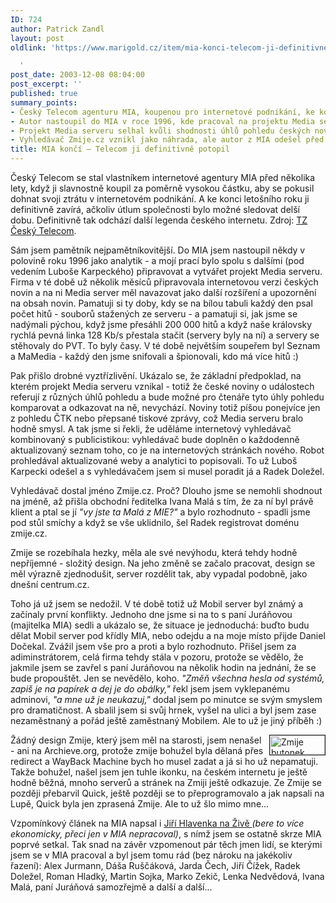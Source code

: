 ```yaml
---
ID: 724
author: Patrick Zandl
layout: post
oldlink: 'https://www.marigold.cz/item/mia-konci-telecom-ji-definitivne-potopil

  '
post_date: 2003-12-08 08:04:00
post_excerpt: ''
published: true
summary_points:
- Český Telecom agenturu MIA, koupenou pro internetové podnikání, ke konci roku zavírá.
- Autor nastoupil do MIA v roce 1996, kde pracoval na projektu Media serveru.
- Projekt Media serveru selhal kvůli shodnosti úhlů pohledu českých novin.
- Vyhledávač Zmije.cz vznikl jako náhrada, ale autor z MIA odešel před jeho změnou.
title: MIA končí – Telecom ji definitivně potopil
---
```


<p>
Český Telecom se stal vlastníkem internetové agentury MIA před několika lety, když ji slavnostně koupil za poměrně vysokou částku, aby se pokusil dohnat svoji ztrátu v internetovém podnikání. A ke konci letošního roku ji definitivně zavírá, ačkoliv útlum společnosti bylo možné sledovat delší dobu. Definitivně tak odchází další legenda českého internetu. Zdroj: <A href="http://www.telecom.cz/infocentrum/tiskove_centrum/tiskove_zpravy/clanek.php?tz=04122003_1&amp;id=554" target=_blank>TZ Český Telecom</A>.</p>

<p>
Sám jsem pamětník nejpamětníkovitější. Do MIA jsem nastoupil někdy v polovině roku 1996 jako analytik - a mojí prací bylo spolu s dalšími (pod vedením Luboše Karpeckého)&#160;připravovat a vytvářet projekt Media serveru. Firma v té době už několik měsíců připravovala internetovou verzi českých novin a na ni Media server měl navazovat jako další rozšíření a upozornění na obsah novin. Pamatuji si ty doby, kdy se na bílou tabuli každý den psal počet hitů - souborů stažených ze serveru - a pamatuji si, jak jsme se nadýmali pýchou, když jsme přesáhli 200 000 hitů a když naše královsky rychlá pevná linka 128 Kb/s přestala stačit (servery byly na ní) a servery se stěhovaly do PVT. To byly časy. V té době největším soupeřem byl Seznam a MaMedia - každý den jsme snifovali a špionovali, kdo má více hitů :)</p>

<p>
Pak přišlo drobné vyztřízlivění. Ukázalo se, že základní předpoklad, na kterém projekt Media serveru vznikal - totiž že české noviny o událostech referují z různých úhlů pohledu a bude možné pro čtenáře tyto úhly pohledu komparovat a odkazovat na ně, nevychází. Noviny totiž píšou ponejvíce jen z pohledu ČTK nebo přepsané tiskové zprávy, což Media serveru bralo hodně smysl. A tak jsme si řekli, že uděláme internetový vyhledávač kombinovaný s publicistikou: vyhledávač bude doplněn o každodenně aktualizovaný seznam toho, co je na internetových stránkách nového. Robot prohledával aktualizované weby a analytici to popisovali. To už Luboš Karpecki odešel a s vyhledávačem jsem si musel poradit já a Radek Doležel. </p>

<p>
Vyhledávač dostal jméno Zmije.cz. Proč? Dlouho jsme se nemohli shodnout na jméně, až přišla obchodní ředitelka Ivana Malá s tím, že za ní byl právě klient a ptal se jí <EM>"vy jste ta Malá z MIE?"</EM> a bylo rozhodnuto - spadli jsme pod stůl smíchy a když se vše uklidnilo, šel Radek registrovat doménu zmije.cz. </p>

<p>
Zmije se rozebíhala hezky, měla ale své nevýhodu, která tehdy hodně nepříjemné&#160;- složitý design. Na jeho změně se začalo pracovat, design se měl výrazně zjednodušit, server rozdělit tak, aby vypadal podobně, jako dnešní centrum.cz. </p>

<p>
Toho já už jsem se nedožil. V té době totiž už Mobil server byl známý a začínaly první konflikty. Jednoho dne jsme si na to s paní Juráňovou (majitelka MIA) sedli a ukázalo se, že situace je jednoduchá: buďto budu dělat Mobil server pod křídly MIA, nebo odejdu a na moje místo přijde Daniel Dočekal. Zvážil jsem vše pro a proti a bylo rozhodnuto. Přišel jsem za adiminstrátorem, celá firma tehdy stála v pozoru, protože se vědělo, že jakmile jsem se zavřel s paní Juráňovou na několik hodin na jednání, že se bude propouštět. Jen se nevědělo, koho. <EM>"Změň všechna hesla od systémů, zapiš je na papírek a dej je do obálky,"</EM> řekl jsem jsem vyklepanému adminovi, <EM>"a mne už je neukazuj,"</EM> dodal jsem po minutce&#160;se svým smyslem pro dramatičnost. A sbalil jsem si svůj hrnek, vyšel na ulici a byl jsem zase nezaměstnaný a pořád ještě zaměstnaný Mobilem. Ale to už je jiný příběh :)</p>

<p>
<IMG height=31 alt="Zmije butonek vyhledávače" src="http://beta.marigold.cz/obrazek/zmije.gif" width=88 align=right border=1>Žádný design Zmije, který jsem měl na starosti, jsem nenašel - ani na Archieve.org, protože zmije bohužel byla dělaná přes redirect a WayBack Machine bych ho musel zadat a já si ho už nepamatuji. Takže bohužel, našel jsem jen tuhle ikonku, na českém internetu je ještě hodně běžná, mnoho serverů a stránek na Zmiji ještě odkazuje. Ze Zmije se později přebarvil Quick, ještě později se to přeprogramovalo a jak napsali na Lupě, Quick byla jen zprasená Zmije. Ale to už šlo mimo mne...</p>

<p>
Vzpomínkový článek na MIA napsal i <A href="http://www.zive.cz/h/Byznys/Ar.asp?ARI=114010&amp;CAI=2034" target=_blank>Jiří Hlavenka na Živě </A><EM>(bere to více ekonomicky, přeci jen v MIA nepracoval)</EM>, s nímž jsem se ostatně skrze MIA poprvé setkal. Tak snad na závěr vzpomenout pár těch jmen lidí, se kterými jsem se v MIA&#160;pracoval a byl jsem tomu rád (bez nároku na jakékoliv řazení): Alex Jurmann, Dáša Ruščáková, Jarda Čech, Jiří Čížek, Radek Doležel, Roman Hladký, Martin Sojka, Marko Zekič, Lenka Nedvědová,&#160;Ivana Malá, paní Juráňová samozřejmě a další a další...</p>
